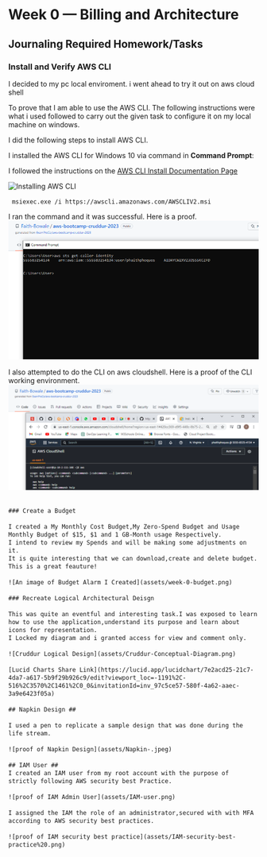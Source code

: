 # Week 0 — Billing and Architecture

## Journaling Required Homework/Tasks

### Install and Verify AWS CLI 

I decided to my pc local enviroment.
i went ahead to try it out on aws cloud shell

To prove that I am able to use the AWS CLI.
The following instructions were what i used followed to carry out the given task to
configure it on my local machine on windows.

I did the following steps to install AWS CLI.

I installed the AWS CLI for Windows 10 via command in **Command Prompt**:

I followed the instructions on the [AWS CLI Install Documentation Page](https://docs.aws.amazon.com/cli/latest/userguide/getting-started-install.html)

![Installing AWS CLI](assets/aws_cli_.png)

```
 msiexec.exe /i https://awscli.amazonaws.com/AWSCLIV2.msi
```

I ran the command and it was successful.
Here is a proof.
![Proof of working CLI](assets/aws_cli_2.png)

I also attempted to do the CLI on aws cloudshell.
Here is a proof of the CLI working environment.
![proof of Cloud shell](assets/week%200-cloud-shell.png)


```

### Create a Budget

I created a My Monthly Cost Budget,My Zero-Spend Budget and Usage Monthly Budget of $15, $1 and 1 GB-Month usage Respectively.
I intend to review my Spends and will be making some adjustments on it.
It is quite interesting that we can download,create and delete budget.
This is a great feauture!

![An image of Budget Alarm I Created](assets/week-0-budget.png) 

### Recreate Logical Architectural Deisgn

This was quite an eventful and interesting task.I was exposed to learn how to use the application,understand its purpose and learn about icons for representation.
I Locked my diagram and i granted access for view and comment only.

![Cruddur Logical Design](assets/Cruddur-Conceptual-Diagram.png)

[Lucid Charts Share Link](https://lucid.app/lucidchart/7e2acd25-21c7-4da7-a617-5b9f29b926c9/edit?viewport_loc=-1191%2C-516%2C3570%2C1461%2C0_0&invitationId=inv_97c5ce57-580f-4a62-aaec-3a9e6423f05a)

## Napkin Design ##

I used a pen to replicate a sample design that was done during the life stream.

![proof of Napkin Design](assets/Napkin-.jpeg)

## IAM User ##
I created an IAM user from my root account with the purpose of strictly following AWS security best Practice.

![proof of IAM Admin User](assets/IAM-user.png)

I assigned the IAM the role of an administrator,secured with with MFA according to AWS security best practices.

![proof of IAM security best practice](assets/IAM-security-best-practice%20.png)


